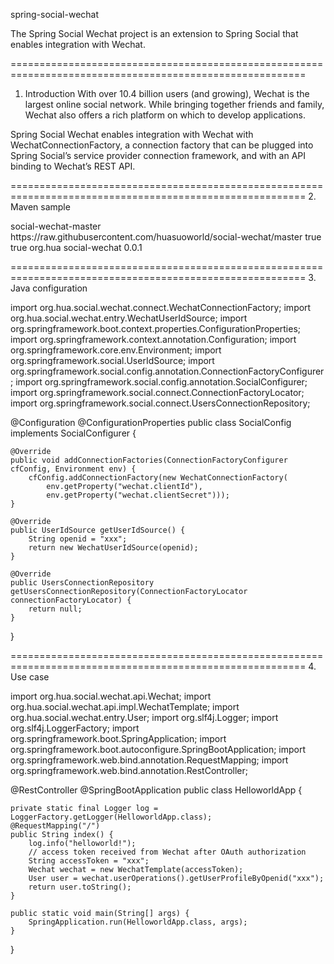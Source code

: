 spring-social-wechat

The Spring Social Wechat project is an extension to Spring Social that enables integration with Wechat.

=========================================================================================================
1. Introduction
With over 10.4 billion users (and growing), Wechat is the largest online social network. While bringing together friends and family, Wechat also offers a rich platform on which to develop applications.

Spring Social Wechat enables integration with Wechat with WechatConnectionFactory, a connection factory that can be plugged into Spring Social’s service provider connection framework, and with an API binding to Wechat’s REST API.

=========================================================================================================
2. Maven sample

<repositories>
    <repository>
        <id>social-wechat-master</id>
        <url>https://raw.githubusercontent.com/huasuoworld/social-wechat/master</url>
        <releases>
            <enabled>true</enabled>
        </releases>
        <snapshots>
            <enabled>true</enabled>
        </snapshots>
    </repository>
</repositories>

<dependency>
    <groupId>org.hua</groupId>
    <artifactId>social-wechat</artifactId>
    <version>0.0.1</version>
</dependency>

=========================================================================================================
3. Java configuration


import org.hua.social.wechat.connect.WechatConnectionFactory;
import org.hua.social.wechat.entry.WechatUserIdSource;
import org.springframework.boot.context.properties.ConfigurationProperties;
import org.springframework.context.annotation.Configuration;
import org.springframework.core.env.Environment;
import org.springframework.social.UserIdSource;
import org.springframework.social.config.annotation.ConnectionFactoryConfigurer;
import org.springframework.social.config.annotation.SocialConfigurer;
import org.springframework.social.connect.ConnectionFactoryLocator;
import org.springframework.social.connect.UsersConnectionRepository;

@Configuration
@ConfigurationProperties
public class SocialConfig implements SocialConfigurer {
	
	@Override
    public void addConnectionFactories(ConnectionFactoryConfigurer cfConfig, Environment env) {
        cfConfig.addConnectionFactory(new WechatConnectionFactory(
            env.getProperty("wechat.clientId"),
            env.getProperty("wechat.clientSecret")));
    }

	@Override
	public UserIdSource getUserIdSource() {
		String openid = "xxx";
		return new WechatUserIdSource(openid);
	}

	@Override
	public UsersConnectionRepository getUsersConnectionRepository(ConnectionFactoryLocator 						connectionFactoryLocator) {
		return null;
	}
}

=========================================================================================================
4. Use case

import org.hua.social.wechat.api.Wechat;
import org.hua.social.wechat.api.impl.WechatTemplate;
import org.hua.social.wechat.entry.User;
import org.slf4j.Logger;
import org.slf4j.LoggerFactory;
import org.springframework.boot.SpringApplication;
import org.springframework.boot.autoconfigure.SpringBootApplication;
import org.springframework.web.bind.annotation.RequestMapping;
import org.springframework.web.bind.annotation.RestController;

@RestController
@SpringBootApplication
public class HelloworldApp {
	
	private static final Logger log = LoggerFactory.getLogger(HelloworldApp.class);
    @RequestMapping("/")
    public String index() {
    	log.info("helloworld!");
    	// access token received from Wechat after OAuth authorization
    	String accessToken = "xxx"; 
    	Wechat wechat = new WechatTemplate(accessToken);
    	User user = wechat.userOperations().getUserProfileByOpenid("xxx");
        return user.toString();
    }
    
    public static void main(String[] args) {
    	SpringApplication.run(HelloworldApp.class, args);
    }
}


